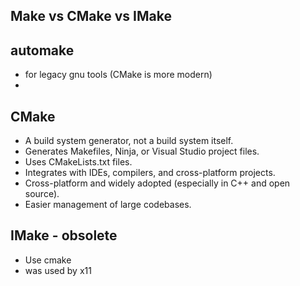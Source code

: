 ## Make vs CMake vs IMake

## automake
* for legacy gnu tools (CMake is more modern)
* 
## CMake
* A build system generator, not a build system itself.
* Generates Makefiles, Ninja, or Visual Studio project files.
* Uses CMakeLists.txt files.
* Integrates with IDEs, compilers, and cross-platform projects.
* Cross-platform and widely adopted (especially in C++ and open source).
* Easier management of large codebases.


## IMake - obsolete
* Use cmake
* was used by x11
